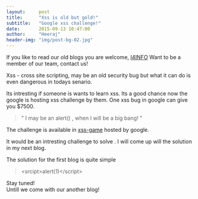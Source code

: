 ```yaml
---
layout:     post
title:      "Xss is old but gold!"
subtitle:   "Google xss challenge!"
date:       2015-09-13 10:47:00
author:     "Heeraj"
header-img: "img/post-bg-02.jpg"
---
```

<p> If you like to read our old blogs you are welcome, <a href="http://heeraj123.wordpress.com">I4INFO</a> Want to be a member of our team, contact us! </p>

<p>Xss - cross site scripting, may be an old security bug but what it can do is even dangerous in todays senario.</p>

<p>Its intresting if someone is wants to learn xss. Its a good chance now the google is hosting xss challenge by them.
One xss bug in google can give you $7500. </p>

<blockquote>" I may be an alert() , when I will be a big bang! "</blockquote>

<p>The challenge is available in <a href="https://xss-game.appspot.com/level2">xss-game</a> hosted by google.<p>

<p>It would be an intresting challenge to solve . I will come up will the solution in my next blog.<p>

<p>The solution for the first blog is quite simple</p>

<blockquote>&#x3C;srcipt&#x3E;alert(1)&#x3C;/script&#x3E;</blockquote>

<p>Stay tuned!<br> Untill we come with our another blog!</p>
